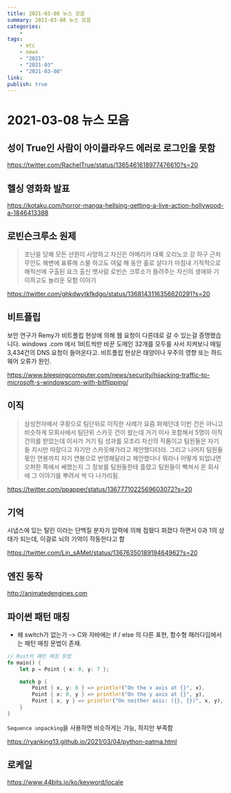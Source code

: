 ```yaml
---
title: 2021-03-08 뉴스 모음
summary: 2021-03-08 뉴스 모음
categories:
    - 
tags:
    - etc
    - news
    - "2021"
    - "2021-03"
    - "2021-03-08"
link: 
publish: true
---
```


# 2021-03-08 뉴스 모음

## 성이 True인 사람이 아이클라우드 에러로 로그인을 못함

<https://twitter.com/RachelTrue/status/1365461618977476610?s=20>

## 헬싱 영화화 발표

<https://kotaku.com/horror-manga-hellsing-getting-a-live-action-hollywood-a-1846413388>

## 로빈슨크루소 원제

> 조난을 당해 모든 선원이 사망하고 자신은 아메리카 대륙 오리노코 강 하구 근처 무인도 해변에 표류해 스물 하고도 여덟 해 동안 홀로 살다가 마침내 기적적으로 해적선에 구출된 요크 출신 뱃사람 로빈슨 크루소가 들려주는 자신의 생애와 기이하고도 놀라운 모험 이야기

<https://twitter.com/ghkdwytkfkdgo/status/1368143116356620291?s=20>

## 비트플립

보안 연구가 Remy가 비트플립 현상에 의해 웹 요청이 다른데로 갈 수 있는걸 증명했습니다. windows .com 에서 1비트씩만 바꾼 도메인 32개를 모두를 사서 지켜보니 매일 3,434건의 DNS 요청이 들어온다고. 비트플립 현상은 태양이나 우주의 영향 또는 하드웨어 오류가 원인.

<https://www.bleepingcomputer.com/news/security/hijacking-traffic-to-microsoft-s-windowscom-with-bitflipping/>

## 이직

> 삼성전자에서 쿠팡으로 팀단위로 이직한 사례가 요즘 화제던데 이번 건은 아니고 비슷하게 모회사에서 팀단위 스카웃 건이 왔는데 거기 이사 포함해서 5명이 이직 건의를 받았는데 이사가 거기 팀 성과를 모조리 자신의 작품이고 팀원들은 자기들 지시만 따랐다고 자기만 스카웃해가라고 제안했다더라. 그리고 나머지 팀원들 몫인 연봉까지 자기 연봉으로 반영해달라고 제안했다나 뭐라나 어떻게 되었냐면 오퍼한 쪽에서 쎄했는지 그 정보를 팀원들한테 흘렸고 팀원들이 빡쳐서 온 회사에 그 이야기를 뿌려서 싹 다 나가리됨.

<https://twitter.com/ppapper/status/1367771022569603072?s=20>

## 기억

시냅스에 있는 탈린 이라는 단백질 분자가 압력에 의해 접혔다 펴졌다 하면서 0과 1의 상태가 되는데, 이걸로 뇌의 기억이 작동한다고 함

<https://twitter.com/Lin_sAMet/status/1367635018919464962?s=20>

## 엔진 동작

<http://animatedengines.com>

## 파이썬 패턴 매칭

- 왜 switch가 없는가 -> C와 자바에는 if / else 의 다른 표현, 함수형 패러다임에서는 패턴 매칭 문법이 존재.

```rust
// Rust의 패턴 매칭 문법
fn main() {
    let p = Point { x: 0, y: 7 };

    match p {
        Point { x, y: 0 } => println!("On the x axis at {}", x),
        Point { x: 0, y } => println!("On the y axis at {}", y),
        Point { x, y } => println!("On neither axis: ({}, {})", x, y),
    }
}
```

`Sequence unpacking`을 사용하면 비슷하게는 가능, 하지만 부족함

<https://ryanking13.github.io/2021/03/04/python-patma.html>

## 로케일

<https://www.44bits.io/ko/keyword/locale>
